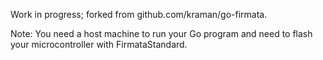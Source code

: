 Work in progress; forked from github.com/kraman/go-firmata.

Note: You need a host machine to run your Go program and need to flash your microcontroller with FirmataStandard.
